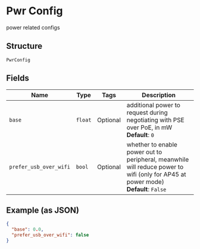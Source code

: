 
# Pwr Config

power related configs

## Structure

`PwrConfig`

## Fields

| Name | Type | Tags | Description |
|  --- | --- | --- | --- |
| `base` | `float` | Optional | additional power to request during negotiating with PSE over PoE, in mW<br>**Default**: `0` |
| `prefer_usb_over_wifi` | `bool` | Optional | whether to enable power out to peripheral, meanwhile will reduce power to wifi (only for AP45 at power mode)<br>**Default**: `False` |

## Example (as JSON)

```json
{
  "base": 0.0,
  "prefer_usb_over_wifi": false
}
```

